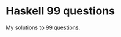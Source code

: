 Haskell 99 questions
===

My solutions to [99 questions](http://www.haskell.org/haskellwiki/99_questions).
